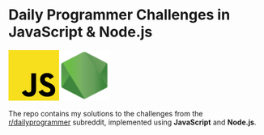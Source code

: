 # Daily Programmer Challenges in JavaScript & Node.js

<img src="./README/javascript-js.svg" width="100" height="100" /><img src="./README/node-js.svg" width="100" height="100" />

The repo contains my solutions to the challenges from the [r/dailyprogrammer](https://www.reddit.com/r/dailyprogrammer) subreddit, implemented using **JavaScript** and **Node.js**.
